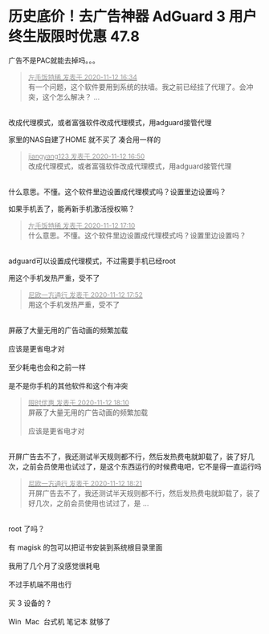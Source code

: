 # 历史底价！去广告神器 AdGuard 3 用户终生版限时优惠 47.8


广告不是PAC就能去掉吗。。。

<div class="quote"><blockquote><font size="2"><a href="https://www.hostloc.com/forum.php?mod=redirect&amp;goto=findpost&amp;pid=9444020&amp;ptid=765817" target="_blank"><font color="#999999">左手饭特稀 发表于 2020-11-12 16:34</font></a></font><br />
有一个问题，这个软件要用到系统的扶墙。我之前已经挂了代理了。会冲突，这个怎么解决？ ...</blockquote></div><br />
改成代理模式，或者富强软件改成代理模式，用adguard接管代理<img id="aimg_rS05b" onclick="zoom(this, this.src, 0, 0, 0)" class="zoom" src="https://cdn.jsdelivr.net/gh/hishis/forum-master/public/images/patch.gif" onmouseover="img_onmouseoverfunc(this)" onload="thumbImg(this)" border="0" alt="" />

家里的NAS自建了HOME 就不买了 凑合用一样的

<div class="quote"><blockquote><font size="2"><a href="https://www.hostloc.com/forum.php?mod=redirect&amp;goto=findpost&amp;pid=9444152&amp;ptid=765817" target="_blank"><font color="#999999">jiangyang123 发表于 2020-11-12 16:50</font></a></font><br />
改成代理模式，或者富强软件改成代理模式，用adguard接管代理</blockquote></div><br />
什么意思。不懂。这个软件里边设置成代理模式吗？设置里边设置吗？

如果手机丢了，能再新手机激活授权嘛？

<div class="quote"><blockquote><font size="2"><a href="https://www.hostloc.com/forum.php?mod=redirect&amp;goto=findpost&amp;pid=9444337&amp;ptid=765817" target="_blank"><font color="#999999">左手饭特稀 发表于 2020-11-12 17:10</font></a></font><br />
什么意思。不懂。这个软件里边设置成代理模式吗？设置里边设置吗？</blockquote></div><br />
adguard可以设置成代理模式，不过需要手机已经root<img id="aimg_o4gc2" onclick="zoom(this, this.src, 0, 0, 0)" class="zoom" src="https://cdn.jsdelivr.net/gh/hishis/forum-master/public/images/patch.gif" onmouseover="img_onmouseoverfunc(this)" onload="thumbImg(this)" border="0" alt="" />

用这个手机发热严重，受不了

<div class="quote"><blockquote><font size="2"><a href="https://www.hostloc.com/forum.php?mod=redirect&amp;goto=findpost&amp;pid=9444581&amp;ptid=765817" target="_blank"><font color="#999999">尼欧一方通行 发表于 2020-11-12 17:52</font></a></font><br />
用这个手机发热严重，受不了</blockquote></div><br />
屏蔽了大量无用的广告动画的频繁加载<br />
<br />
应该是更省电才对<br />
<br />
至少耗电也会和之前一样<br />
<br />
是不是你手机的其他软件和这个有冲突

<div class="quote"><blockquote><font size="2"><a href="https://www.hostloc.com/forum.php?mod=redirect&amp;goto=findpost&amp;pid=9444681&amp;ptid=765817" target="_blank"><font color="#999999">限时优惠 发表于 2020-11-12 18:10</font></a></font><br />
屏蔽了大量无用的广告动画的频繁加载<br />
<br />
应该是更省电才对</blockquote></div><br />
开屏广告去不了，我还测试半天规则都不行，然后发热费电就卸载了，装了好几次，之前会员使用也试过了，是这个东西运行的时候费电吧，它不是得一直运行吗

<div class="quote"><blockquote><font size="2"><a href="https://www.hostloc.com/forum.php?mod=redirect&amp;goto=findpost&amp;pid=9444743&amp;ptid=765817" target="_blank"><font color="#999999">尼欧一方通行 发表于 2020-11-12 18:21</font></a></font><br />
开屏广告去不了，我还测试半天规则都不行，然后发热费电就卸载了，装了好几次，之前会员使用也试过了，是 ...</blockquote></div><br />
root 了吗？<br />
<br />
有 magisk 的包可以把证书安装到系统根目录里面&nbsp;&nbsp;<br />
<br />
我用了几个月了没感觉很耗电&nbsp;&nbsp;<br />
<br />
不过手机端不用也行&nbsp; &nbsp;<br />
<br />
买 3 设备的 ?<br />
<br />
Win&nbsp;&nbsp;Mac&nbsp;&nbsp;台式机 笔记本 就够了

